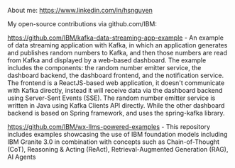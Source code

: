 
About me: https://www.linkedin.com/in/hsnguyen

My open-source contributions via github.com/IBM:

https://github.com/IBM/kafka-data-streaming-app-example - An example of data streaming application with Kafka, in which an application generates and publishes random numbers to Kafka, and then those numbers are read from Kafka and displayed by a web-based dashboard. The example includes the components: the random number emitter service, the dashboard backend, the dashboard frontend, and the notification service. The frontend is a ReactJS-based web application, it doesn't communicate with Kafka directly, instead it will receive data via the dashboard backend using Server-Sent Events (SSE). The random number emitter service is written in Java using Kafka Clients API directly. While the other dashboard backend is based on Spring framework, and uses the spring-kafka library.

https://github.com/IBM/wx-llms-powered-examples - This repository includes examples showcasing the use of IBM foundation models including IBM Granite 3.0 in combination with concepts such as Chain-of-Thought (CoT), Reasoning & Acting (ReAct), Retrieval-Augmented Generation (RAG), AI Agents


